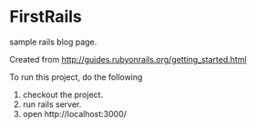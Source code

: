 FirstRails
==========

sample rails blog page.

Created from http://guides.rubyonrails.org/getting_started.html

To run this project, do the following
  1. checkout the project.
  2. run rails server.
  3. open http://localhost:3000/
